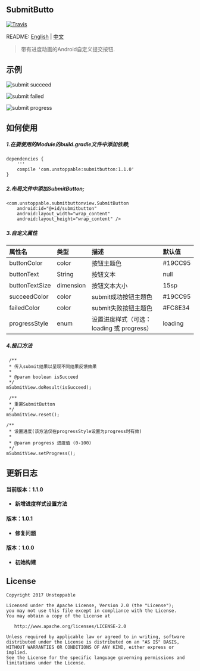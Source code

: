 ## SubmitButto

[![Travis](https://img.shields.io/badge/download-1.0.1-brightgreen.svg)](https://bintray.com/unstoppable/maven/submitbutton/1.0.1)


README: [English](https://github.com/Someonewow/SubmitButton/blob/master/README.md) | [中文](https://github.com/Someonewow/SubmitButton/blob/master/README-zh.md)



>带有进度动画的Android自定义提交按钮.

## 示例

![submit succeed](https://raw.githubusercontent.com/Someonewow/SubmitButton/master/screens/submitbutton_succeed.gif)

![submit failed](https://raw.githubusercontent.com/Someonewow/SubmitButton/master/screens/submitbutton_failed.gif)

![submit progress](https://raw.githubusercontent.com/Someonewow/SubmitButton/master/screens/submitbutton_progress.gif)

## 如何使用

##### 1.在要使用的Module的build.gradle文件中添加依赖;

	dependencies {
		'''
    	compile 'com.unstoppable:submitbutton:1.1.0'
	}

##### 2.布局文件中添加SubmitButton;

	<com.unstoppable.submitbuttonview.SubmitButton
        android:id="@+id/submitbutton"
        android:layout_width="wrap_content"
        android:layout_height="wrap_content" />

##### 3.自定义属性

| 属性名        | 类型      | 描述               |默认值    |
|:--------------|:-----    |:------------------|:----    |
|buttonColor    |color     |按钮主题色           | #19CC95 |
|buttonText     |String    |按钮文本            |null     |
|buttonTextSize |dimension |按钮文本大小         |15sp    |
|succeedColor   |color     |submit成功按钮主题色 | #19CC95 |
|failedColor    |color     |submit失败按钮主题色 | #FC8E34 |
|progressStyle  |enum      |设置进度样式（可选：loading 或 progress）|loading|

##### 4.接口方法
	
	 /**
     * 传入submit结果以呈现不同结果反馈效果
     *
     * @param boolean isSucceed 
     */
	mSubmitView.doResult(isSucceed);

	 /**
     * 重置SubmitButton 
     */
	mSubmitView.reset();

    /**
     * 设置进度(该方法仅在progressStyle设置为progress时有效)
     *
     * @param progress 进度值 (0-100)
     */
    mSubmitView.setProgress();

## 更新日志

#### 当前版本：1.1.0

- **新增进度样式设置方法**

#### 版本：1.0.1

- **修复问题**

#### 版本：1.0.0

- **初始构建**

## License

	Copyright 2017 Unstoppable

	Licensed under the Apache License, Version 2.0 (the "License");
	you may not use this file except in compliance with the License.
	You may obtain a copy of the License at

	   http://www.apache.org/licenses/LICENSE-2.0

	Unless required by applicable law or agreed to in writing, software
	distributed under the License is distributed on an "AS IS" BASIS,
	WITHOUT WARRANTIES OR CONDITIONS OF ANY KIND, either express or implied.
	See the License for the specific language governing permissions and
	limitations under the License.
